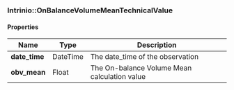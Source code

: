 

[//]: # (CLASS:Intrinio::OnBalanceVolumeMeanTechnicalValue)

[//]: # (KIND:object)

### Intrinio::OnBalanceVolumeMeanTechnicalValue

#### Properties

[//]: # (START_DEFINITION)

Name | Type | Description
------------ | ------------- | -------------
**date_time** | DateTime | The date_time of the observation &nbsp;
**obv_mean** | Float | The On-balance Volume Mean calculation value &nbsp;

[//]: # (END_DEFINITION)



